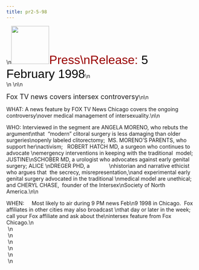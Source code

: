 ```yaml
---
title: pr2-5-98
---
```


\n<IMG SRC="/img/logo100.gif" HEIGHT="101" WIDTH="100" /><FONT FACE="Arial,Helvetica"><FONT SIZE="+3"><FONT COLOR="#990000">Press\nRelease: </FONT><FONT COLOR="#000000">5 February 1998</FONT></FONT></FONT>\n  
\n&nbsp;<FONT SIZE="+1"></FONT>\n\n

<FONT SIZE="+1">Fox TV news covers intersex controversy</FONT><FONT SIZE="+1"></FONT>\n\n

<span class="caps">WHAT</span>: A news feature by <span class="caps">FOX</span> TV News Chicago covers the ongoing controversy\nover medical management of intersexuality.\n\n

<span class="caps">WHO</span>: Interviewed in the segment are <span class="caps">ANGELA</span> <span class="caps">MORENO</span>, who rebuts the argument\nthat&nbsp; &#8220;modern&#8221; clitoral surgery is less damaging than older surgeries\nopenly labeled clitorectomy;&nbsp; MS. <span class="caps">MORENO</span>&#8217;S <span class="caps">PARENTS</span>, who support her\nactivism;&nbsp;&nbsp; <span class="caps">ROBERT</span> <span class="caps">HATCH</span> MD, a surgeon who continues to advocate&nbsp;\nemergency interventions in keeping with the traditional&nbsp; model; <span class="caps">JUSTINE</span>\nSCHOBER MD, a urologist who advocates against early genital surgery; <span class="caps">ALICE</span>&nbsp;\nDREGER <span class="caps">PHD</span>, a&nbsp;&nbsp;&nbsp;&nbsp;&nbsp;&nbsp;&nbsp;&nbsp;&nbsp;&nbsp;&nbsp;&nbsp;&nbsp;\nhistorian and narrative ethicist who argues that&nbsp; the secrecy, misrepresentation,\nand experimental early genital surgery advocated in the traditional&nbsp;\nmedical model are unethical; and <span class="caps">CHERYL</span> <span class="caps">CHASE</span>,&nbsp; founder of the Intersex\nSociety of North America.\n\n

<span class="caps">WHEN</span>:&nbsp;&nbsp;&nbsp;&nbsp; Most likely to air during 9 PM news Feb\n9 1998 in Chicago.&nbsp; Fox affiliates in other cities may also broadcast&nbsp;\nthat day or later in the week; call your Fox affiliate and ask about the\nintersex feature from Fox Chicago.\n  
&nbsp;\n  
&nbsp;\n  
&nbsp;\n  
&nbsp;\n  
&nbsp;\n  
&nbsp;\n